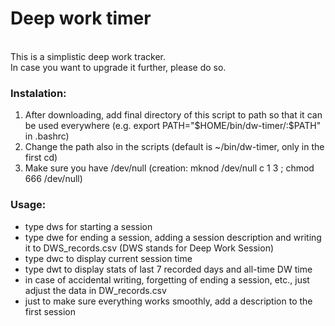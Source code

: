 <h1>Deep work timer</h1>
<br>
This is a simplistic deep work tracker.<br>
In case you want to upgrade it further, please do so.
<br>
<h3>Instalation:</h3>
<ol>
  <li>After downloading, add final directory of this script to path so that it can be used everywhere (e.g. export PATH="$HOME/bin/dw-timer/:$PATH" in .bashrc)</li>
  <li>Change the path also in the scripts (default is ~/bin/dw-timer, only in the first cd)</li>
  <li>Make sure you have /dev/null (creation: mknod /dev/null c 1 3 ; chmod 666 /dev/null)</li>
</ol>
<h3>Usage:</h3>
<ul>
  <li>type dws for starting a session</li>
  <li>type dwe for ending a session, adding a session description and writing it to DWS_records.csv (DWS stands for Deep Work Session)</li>
  <li>type dwc to display current session time</li>
  <li>type dwt to display stats of last 7 recorded days and all-time DW time</li>
  <li>in case of accidental writing, forgetting of ending a session, etc., just adjust the data in DW_records.csv</li>
  <li>just to make sure everything works smoothly, add a description to the first session</li>
</ul>
